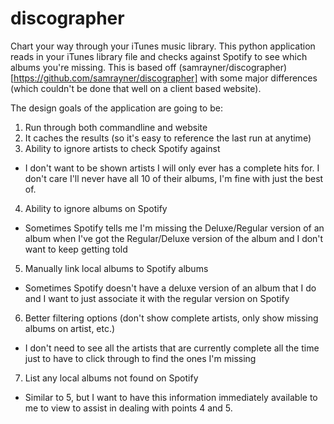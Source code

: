 # discographer
Chart your way through your iTunes music library. This python application reads in your iTunes library file and checks against Spotify to see which albums you're missing. This is based off (samrayner/discographer)[https://github.com/samrayner/discographer] with some major differences (which couldn't be done that well on a client based website). 

The design goals of the application are going to be:

1. Run through both commandline and website
2. It caches the results (so it's easy to reference the last run at anytime)  
3. Ability to ignore artists to check Spotify against  
  * I don't want to be shown artists I will only ever has a complete hits for. I don't care I'll never have all 10 of their albums, 
  I'm fine with just the best of.
4. Ability to ignore albums on Spotify
  * Sometimes Spotify tells me I'm missing the Deluxe/Regular version of an album when I've got the Regular/Deluxe version of the album
  and I don't want to keep getting told
5. Manually link local albums to Spotify albums
  * Sometimes Spotify doesn't have a deluxe version of an album that I do and I want to just associate it with the regular version on
  Spotify
6. Better filtering options (don't show complete artists, only show missing albums on artist, etc.)
  * I don't need to see all the artists that are currently complete all the time just to have to click through to find the ones I'm 
  missing
7. List any local albums not found on Spotify
  * Similar to 5, but I want to have this information immediately available to me to view to assist in dealing with points 4 and 5.
